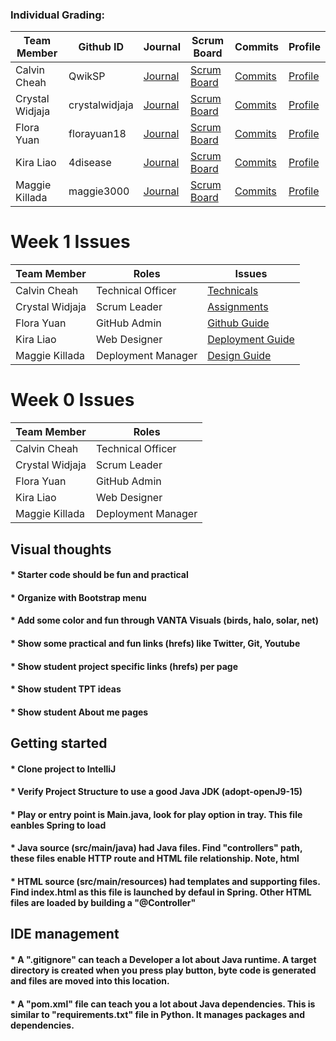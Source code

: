 ### Individual Grading:
| Team Member            | Github ID   | Journal  | Scrum Board    | Commits   | Profile   |
| ------------------- | ----------------- | ----------------- | ------------ | ------------ | ------------|
| Calvin Cheah | QwikSP | [Journal](https://docs.google.com/document/d/1Z3TToryEbC6EhNMEnVD3aBqpBPHM4CEq_jDYc56mHU4/edit?usp=sharing) | [Scrum Board](https://github.com/florayuan18/pikachudrinkingwindex/projects/1?card_filter_query=assignee%3Aqwiksp) | [Commits](https://github.com/florayuan18/pikachudrinkingwindex/commits?author=QwikSP) | [Profile](https://github.com/QwikSP)
| Crystal Widjaja | crystalwidjaja | [Journal](https://docs.google.com/document/d/1eNAFiMXSAhTSycT7F8P9LFNIAcMdiNYvlRvJmdhxZr4/edit) | [Scrum Board](https://github.com/florayuan18/pikachudrinkingwindex/projects/1?card_filter_query=assignee%3Acrystalwidjaja) | [Commits](https://github.com/florayuan18/pikachudrinkingwindex/commits?author=crystalwidjaja) | [Profile](https://github.com/crystalwidjaja)
| Flora Yuan | florayuan18 | [Journal](https://docs.google.com/document/d/1eNAFiMXSAhTSycT7F8P9LFNIAcMdiNYvlRvJmdhxZr4/edit) | [Scrum Board](https://github.com/florayuan18/pikachudrinkingwindex/projects/1?card_filter_query=assignee%3Aflorayuan18) | [Commits](https://github.com/florayuan18/pikachudrinkingwindex/commits?author=florayuan18) | [Profile](https://github.com/florayuan18)
| Kira Liao | 4disease | [Journal](https://docs.google.com/document/d/1Z3TToryEbC6EhNMEnVD3aBqpBPHM4CEq_jDYc56mHU4/edit?usp=sharing) | [Scrum Board](https://github.com/florayuan18/pikachudrinkingwindex/projects/1?card_filter_query=assignee%3A4disease) | [Commits](https://github.com/florayuan18/pikachudrinkingwindex/commits?author=4disease) | [Profile](https://github.com/4disease)
| Maggie Killada | maggie3000 | [Journal](https://docs.google.com/document/d/1Z3TToryEbC6EhNMEnVD3aBqpBPHM4CEq_jDYc56mHU4/edit?usp=sharing) | [Scrum Board](https://github.com/florayuan18/pikachudrinkingwindex/projects/1?card_filter_query=assignee%3Amaggie3000) | [Commits](https://github.com/florayuan18/pikachudrinkingwindex/commits?author=maggie3000) | [Profile](https://github.com/maggie3000)

# Week 1 Issues
| Team Member           | Roles |           Issues                              | 
| -------------------------- |-----------------------------|-----------------------------|  
| Calvin Cheah  | Technical Officer| [Technicals](https://github.com/florayuan18/pikachudrinkingwindex/issues/29) |
| Crystal Widjaja | Scrum Leader | [Assignments](https://github.com/florayuan18/pikachudrinkingwindex/issues/30) |
| Flora Yuan | GitHub Admin | [Github Guide](https://github.com/florayuan18/pikachudrinkingwindex/issues/8) |
| Kira Liao | Web Designer | [Deployment Guide](https://github.com/florayuan18/pikachudrinkingwindex/issues/9) |
| Maggie Killada | Deployment Manager | [Design Guide](https://github.com/florayuan18/pikachudrinkingwindex/issues/28) |

# Week 0 Issues
| Team Member           | Roles | 
| -------------------------- |-----------------------------| 
| Calvin Cheah  | Technical Officer| 
| Crystal Widjaja | Scrum Leader | 
| Flora Yuan| GitHub Admin |
| Kira Liao | Web Designer |
| Maggie Killada | Deployment Manager |



## Visual thoughts
#### * Starter code should be fun and practical
#### * Organize with Bootstrap menu 
#### * Add some color and fun through VANTA Visuals (birds, halo, solar, net)
#### * Show some practical and fun links (hrefs) like Twitter, Git, Youtube
#### * Show student project specific links (hrefs) per page
#### * Show student TPT ideas
#### * Show student About me pages



## Getting started
#### * Clone project to IntelliJ
#### * Verify Project Structure to use a good Java JDK (adopt-openJ9-15) 
#### * Play or entry point is Main.java, look for play option in tray.  This file eanbles Spring to load
#### * Java source (src/main/java) had Java files.  Find "controllers" path, these files enable HTTP route and HTML file relationship.  Note, html 
#### * HTML source (src/main/resources) had templates and supporting files.  Find index.html as this file is launched by defaul in Spring.  Other HTML files are loaded by building a "@Controller"



## IDE management
#### * A ".gitignore" can teach a Developer a lot about Java runtime.  A target directory is created when you press play button, byte code is generated and files are moved into this location.
#### * A "pom.xml" file can teach you a lot about Java dependencies.  This is similar to "requirements.txt" file in Python.  It manages packages and dependencies.
